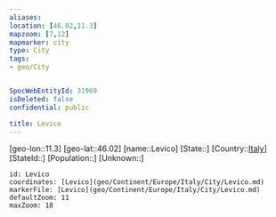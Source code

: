 ```yaml
---
aliases: 
location: [46.02,11.3]
mapzoom: [7,12] 
mapmarker: city 
type: City
tags:
- geo/City


SpocWebEntityId: 31969
isDeleted: false
confidential: public

title: Levico
---
```

[geo-lon::11.3]
[geo-lat::46.02]
[name::Levico]
[State::]
[Country::[Italy](geo/Continent/Europe/Italy.md)]
[StateId::]
[Population::]
[Unknown::]


```leaflet
id: Levico
coordinates: [Levico](geo/Continent/Europe/Italy/City/Levico.md)
markerFile: [Levico](geo/Continent/Europe/Italy/City/Levico.md)
defaultZoom: 11 
maxZoom: 18
```


